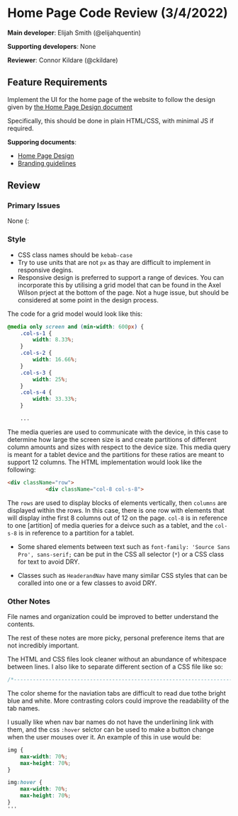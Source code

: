 # Home Page Code Review (3/4/2022)

**Main developer**: Elijah Smith (@elijahquentin)

**Supporting developers**: None

**Reviewer**: Connor Kildare (@ckildare)

## Feature Requirements

Implement the UI for the home page of the website to follow the design given by [the Home Page Design document](../design-documents/HomePageDesign.png)

Specifically, this should be done in plain HTML/CSS, with minimal JS if required.

**Supporing documents**:

-   [Home Page Design](../design-documents/HomePageDesign.png)
-   [Branding guidelines](../design-documents/branding.md)

## Review

### Primary Issues

None (:

### Style

-   CSS class names should be `kebab-case`
-   Try to use units that are not `px` as thay are difficult to implement in responsive degins.
-   Responsive design is preferred to support a range of devices. You can incorporate this by utilising a grid model that can be found in the Axel Wilson prject at the bottom of the page. Not a huge issue, but should be considered at some point in the design process.
 
The code for a grid model would look like this:

```css
@media only screen and (min-width: 600px) {
    .col-s-1 {
        width: 8.33%;
    }
    .col-s-2 {
        width: 16.66%;
    }
    .col-s-3 {
        width: 25%;
    }
    .col-s-4 {
        width: 33.33%;
    }

    ...
```

The media queries are used to communicate with the device, in this case to determine how large the screen size is and create partitions of different column amounts and sizes with respect to the device size. This media query is meant for a tablet device and the partitions for these ratios are meant to support 12 columns. The HTML implementation would look like the following:

```html
<div className="row">
            <div className="col-8 col-s-8">
```

The `rows` are used to display blocks of elements vertically, then `columns` are displayed within the rows. In this case, there is one row with elements that will display inthe first 8 columns out of 12 on the page. `col-8` is in reference to one [artition] of media queries for a deivce such as a tablet, and the `col-s-8` is in reference to a partition for a tablet.

-   Some shared elements between text such as `font-family: 'Source Sans Pro', sans-serif;` can be put in the CSS all selector (`*`) or a CSS class for text to avoid DRY.

-   Classes such as `HeaderandNav` have many similar CSS styles that can be coralled into one or a few classes to avoid DRY.

### Other Notes

File names and organization could be improved to better understand the contents.

The rest of these notes are more picky, personal preference items that are not incredibly important.

The HTML and CSS files look cleaner without an abundance of whitespace between lines. I also like to separate different section of a CSS file like so:

```css
/*-----------------------------------------------------------------------------------------------------------------------*/
```

The color sheme for the naviation tabs are difficult to read due tothe bright blue and white. More contrasting colors could improve the readability of the tab names.

I usually like when nav bar names do not have the underlining link with them, and the css `:hover` selctor can be used to make a button change when the user mouses over it. An example of this in use would be:

```css
img {
    max-width: 70%;
    max-height: 70%;
}

img:hover {
    max-width: 70%;
    max-height: 70%;
}
'''